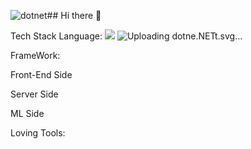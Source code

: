 ![dotnet](https://github.com/user-attachments/assets/2a8a00d0-9e9a-4256-8e96-cc940c70b407)## Hi there 👋

Tech Stack
Language:  <img src="https://img.shields.io/badge/Java-007396?style=flat&logo=OpenJDK&logoColor=white"/>
              ![Uploading dotne<svg role="img" viewBox="0 0 24 24" xmlns="http://www.w3.org/2000/svg"><title>.NET</title><path d="M24 8.77h-2.468v7.565h-1.425V8.77h-2.462V7.53H24zm-6.852 7.565h-4.821V7.53h4.63v1.24h-3.205v2.494h2.953v1.234h-2.953v2.604h3.396zm-6.708 0H8.882L4.78 9.863a2.896 2.896 0 0 1-.258-.51h-.036c.032.189.048.592.048 1.21v5.772H3.157V7.53h1.659l3.965 6.32c.167.261.275.442.323.54h.024c-.04-.233-.06-.629-.06-1.185V7.529h1.372zm-8.703-.693a.868.829 0 0 1-.869.829.868.829 0 0 1-.868-.83.868.829 0 0 1 .868-.828.868.829 0 0 1 .869.829Z"/></svg>t.svg…]()

FrameWork:
     
Front-End Side
  
Server Side
    
ML Side
 

Loving Tools:
       
